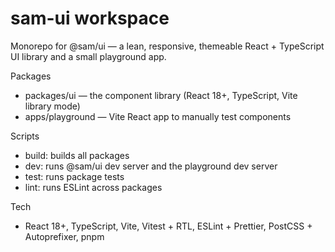 # sam-ui workspace

Monorepo for @sam/ui — a lean, responsive, themeable React + TypeScript UI library and a small playground app.

Packages

- packages/ui — the component library (React 18+, TypeScript, Vite library mode)
- apps/playground — Vite React app to manually test components

Scripts

- build: builds all packages
- dev: runs @sam/ui dev server and the playground dev server
- test: runs package tests
- lint: runs ESLint across packages

Tech

- React 18+, TypeScript, Vite, Vitest + RTL, ESLint + Prettier, PostCSS + Autoprefixer, pnpm
